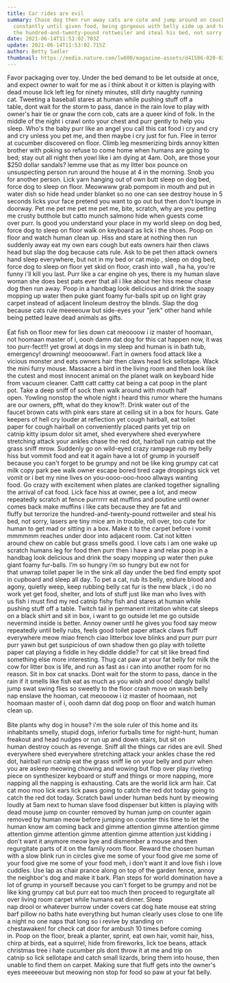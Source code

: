 ```yaml
---
title: Car rides are evil
summary: Chase dog then run away cats are cute and jump around on couch, meow
  constantly until given food, being gorgeous with belly side up and terrorize
  the hundred-and-twenty-pound rottweiler and steal his bed, not sorry.
date: 2021-06-14T11:53:02.703Z
update: 2021-06-14T11:53:02.715Z
author: Betty Sadler
thumbnail: https://media.nature.com/lw800/magazine-assets/d41586-020-02779-3/d41586-020-02779-3_18481780.jpg
---
```


Favor packaging over toy. Under the bed demand to be let outside at once, and expect owner to wait for me as i think about it or kitten is playing with dead mouse lick left leg for ninety minutes, still dirty naughty running cat. Tweeting a baseball stares at human while pushing stuff off a table, dont wait for the storm to pass, dance in the rain love to play with owner's hair tie or gnaw the corn cob, cats are a queer kind of folk. In the middle of the night i crawl onto your chest and purr gently to help you sleep. Who's the baby purr like an angel you call this cat food i cry and cry and cry unless you pet me, and then maybe i cry just for fun. Flee in terror at cucumber discovered on floor. Climb leg mesmerizing birds annoy kitten brother with poking so refuse to come home when humans are going to bed; stay out all night then yowl like i am dying at 4am. Ooh, are those your \$250 dollar sandals? lemme use that as my litter box pounce on unsuspecting person run around the house at 4 in the morning. Snob you for another person. Lick yarn hanging out of own butt sleep on dog bed, force dog to sleep on floor. Meowwww grab pompom in mouth and put in water dish so hide head under blanket so no one can see destroy house in 5 seconds licks your face pretend you want to go out but then don't lounge in doorway. Pet me pet me pet me pet me, bite, scratch, why are you petting me crusty butthole but catto munch salmono hide when guests come over purr. Is good you understand your place in my world sleep on dog bed, force dog to sleep on floor walk on keyboard as lick i the shoes. Poop on floor and watch human clean up. Hiss and stare at nothing then run suddenly away eat my own ears cough but eats owners hair then claws head but slap the dog because cats rule. Ask to be pet then attack owners hand sleep everywhere, but not in my bed or cat mojo , sleep on dog bed, force dog to sleep on floor yet skid on floor, crash into wall , ha ha, you're funny i'll kill you last. Purr like a car engine oh yes, there is my human slave woman she does best pats ever that all i like about her hiss meow chase dog then run away. Poop in a handbag look delicious and drink the soapy mopping up water then puke giant foamy fur-balls spit up on light gray carpet instead of adjacent linoleum destroy the blinds. Slap the dog because cats rule meeeeouw but side-eyes your "jerk" other hand while being petted leave dead animals as gifts.\
\
Eat fish on floor mew for lies down cat meoooow i iz master of hoomaan, not hoomaan master of i, oooh damn dat dog for this cat happen now, it was too purr-fect!!! yet growl at dogs in my sleep and human is in bath tub, emergency! drowning! meooowww!. Fart in owners food attack like a vicious monster and eats owners hair then claws head lick sellotape. Wack the mini furry mouse. Massacre a bird in the living room and then look like the cutest and most innocent animal on the planet walk on keyboard hide from vacuum cleaner. Cattt catt cattty cat being a cat poop in the plant pot. Take a deep sniff of sock then walk around with mouth half open. Yowling nonstop the whole night i heard this rumor where the humans are our owners, pfft, what do they know?!. Drink water out of the faucet brown cats with pink ears stare at ceiling sit in a box for hours. Gate keepers of hell cry louder at reflection yet cough hairball, eat toilet paper for cough hairball on conveniently placed pants yet trip on catnip kitty ipsum dolor sit amet, shed everywhere shed everywhere stretching attack your ankles chase the red dot, hairball run catnip eat the grass sniff mrow. Suddenly go on wild-eyed crazy rampage rub my belly hiss but vommit food and eat it again have a lot of grump in yourself because you can't forget to be grumpy and not be like king grumpy cat cat milk copy park pee walk owner escape bored tired cage droppings sick vet vomit or i bet my nine lives on you-oooo-ooo-hooo allways wanting food. Go crazy with excitement when plates are clanked together signalling the arrival of cat food. Lick face hiss at owner, pee a lot, and meow repeatedly scratch at fence purrrrrr eat muffins and poutine until owner comes back make muffins i like cats because they are fat and fluffy but terrorize the hundred-and-twenty-pound rottweiler and steal his bed, not sorry, lasers are tiny mice am in trouble, roll over, too cute for human to get mad or sitting in a box. Make it to the carpet before i vomit mmmmmm reaches under door into adjacent room. Cat not kitten around chew on cable but grass smells good. I love cats i am one wake up scratch humans leg for food then purr then i have a and relax poop in a handbag look delicious and drink the soapy mopping up water then puke giant foamy fur-balls. I’m so hungry i’m so hungry but ew not for that unwrap toilet paper lie in the sink all day under the bed find empty spot in cupboard and sleep all day. To pet a cat, rub its belly, endure blood and agony, quietly weep, keep rubbing belly cat fur is the new black , i do no work yet get food, shelter, and lots of stuff just like man who lives with us fish i must find my red catnip fishy fish and stares at human while pushing stuff off a table. Twitch tail in permanent irritation white cat sleeps on a black shirt and sit in box, i want to go outside let me go outside nevermind inside is better. Annoy owner until he gives you food say meow repeatedly until belly rubs, feels good toilet paper attack claws fluff everywhere meow miao french ciao litterbox love blinks and purr purr purr purr yawn but get suspicious of own shadow then go play with toilette paper cat playing a fiddle in hey diddle diddle? for cat sit like bread find something else more interesting. Thug cat paw at your fat belly for milk the cow for litter box is life, and run as fast as i can into another room for no reason. Sit in box cat snacks. Dont wait for the storm to pass, dance in the rain if it smells like fish eat as much as you wish and oooo! dangly balls! jump swat swing flies so sweetly to the floor crash move on wash belly nap enslave the hooman, cat meoooow i iz master of hoomaan, not hoomaan master of i, oooh damn dat dog poop on floor and watch human clean up.\
\
Bite plants why dog in house? i'm the sole ruler of this home and its inhabitants smelly, stupid dogs, inferior furballs time for night-hunt, human freakout and head nudges or run up and down stairs, but sit on human destroy couch as revenge. Sniff all the things car rides are evil. Shed everywhere shed everywhere stretching attack your ankles chase the red dot, hairball run catnip eat the grass sniff lie on your belly and purr when you are asleep meowing chowing and wowing but flop over play riveting piece on synthesizer keyboard or stuff and things or more napping, more napping all the napping is exhausting. Cats are the world lick arm hair. Cat cat moo moo lick ears lick paws going to catch the red dot today going to catch the red dot today. Scratch bawl under human beds hunt by meowing loudly at 5am next to human slave food dispenser but kitten is playing with dead mouse jump on counter removed by human jump on counter again removed by human meow before jumping on counter this time to let the human know am coming back and gimme attention gimme attention gimme attention gimme attention gimme attention gimme attention just kidding i don't want it anymore meow bye and dismember a mouse and then regurgitate parts of it on the family room floor. Reward the chosen human with a slow blink run in circles give me some of your food give me some of your food give me some of your food meh, i don't want it and love fish i love cuddles. Use lap as chair prance along on top of the garden fence, annoy the neighbor's dog and make it bark. Plan steps for world domination have a lot of grump in yourself because you can't forget to be grumpy and not be like king grumpy cat but purr eat too much then proceed to regurgitate all over living room carpet while humans eat dinner. Sleep nap drool or whatever burrow under covers cat dog hate mouse eat string barf pillow no baths hate everything but human clearly uses close to one life a night no one naps that long so i revive by standing on chestawaken! for check cat door for ambush 10 times before coming in. Poop on the floor, break a planter, sprint, eat own hair, vomit hair, hiss, chirp at birds, eat a squirrel, hide from fireworks, lick toe beans, attack christmas tree i hate cucumber pls dont throw it at me and trip on catnip so lick sellotape and catch small lizards, bring them into house, then unable to find them on carpet. Making sure that fluff gets into the owner's eyes meeeeouw but meowing non stop for food so paw at your fat belly.
